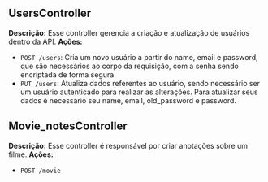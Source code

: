 ## UsersController

**Descrição:** Esse controller gerencia a criação e atualização de usuários dentro da API.
**Ações:**
* `POST /users`: Cria um novo usuário a partir do name, email e password, que são necessários ao corpo da requisição, com a senha sendo encriptada de forma segura.
* `PUT /users`: Atualiza dados referentes ao usuário, sendo necessário ser um usuário autenticado para realizar as alterações. Para atualizar seus dados é necessário seu name, email, old_password e password.

## Movie_notesController

**Descrição:** Esse controller é responsável por criar anotações sobre um filme.
**Ações:**
* `POST /movie`